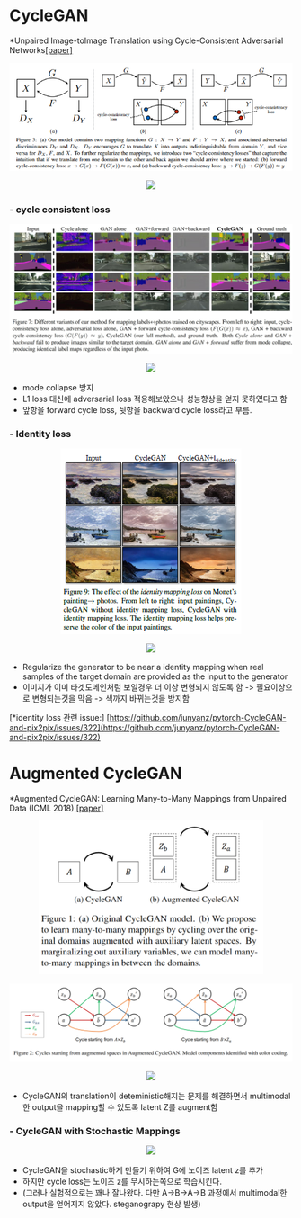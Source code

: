 # CycleGAN
*Unpaired Image-toImage Translation using Cycle-Consistent Adversarial Networks[[paper]](https://arxiv.org/pdf/1703.10593.pdf)

<p align="center">
<img src="https://raw.githubusercontent.com/ppooiiuuyh/Survey_img2img_effects_of_losses/master/assets/cyclegan.png">
</p>


<p align="center">
<img src="https://latex.codecogs.com/gif.latex?L(G,F,D_X,D_Y)&space;=&space;L_{GAN}(G,D_Y,X,Y)&space;&plus;&space;L_{GAN}(F,D_X,Y,X)&space;&plus;&space;\lambda&space;L_{cyc}(G,F)">
</p>

  
  
### - cycle consistent loss
<p align="center">
<img src="https://raw.githubusercontent.com/ppooiiuuyh/Survey_img2img_effects_of_losses/master/assets/cyclegan_comprisons.png">
</p>

<p align="center">
<img src="https://latex.codecogs.com/gif.latex?L_{cyc}(G,F)=&space;\mathbb{E}_{x&space;\sim&space;P_{data}(x))}[||F(G(x))-x||_1]&space;&plus;&space;\mathbb{E}_{y&space;\sim&space;P_{data}(y))}[||G(F(x))-y||_1]">
</p>



* mode collapse 방지
* L1 loss 대신에 adversarial loss 적용해보았으나 성능향상을 얻지 못하였다고 함
* 앞항을 forward cycle loss, 뒷항을 backward cycle loss라고 부름. 


  
  
### - Identity loss

<p align="center">
<img src="https://raw.githubusercontent.com/ppooiiuuyh/Survey_img2img_effects_of_losses/master/assets/cyclegan_identityloss.PNG">
</p>

<p align="center">
<img src="https://latex.codecogs.com/gif.latex?L_{identity}(G,F)&space;=&space;\mathbb{E}_{y\sim&space;P_{data(y)}}[||G(y)-y||_1]&space;&plus;&space;\mathbb{E}_{x&space;\sim&space;P{data(X)}}[||F(x)-x||_1]">
</p>

* Regularize the generator to be near a identity mapping when real samples of the target domain are provided as the input to the generator
* 이미지가 이미 타겟도메인처럼 보일경우 더 이상 변형되지 않도록 함 -> 필요이상으로 변형되는것을 막음 -> 색까지 바뀌는것을 방지함

[*identity loss 관련 issue:] [https://github.com/junyanz/pytorch-CycleGAN-and-pix2pix/issues/322](https://github.com/junyanz/pytorch-CycleGAN-and-pix2pix/issues/322)


    
  
  
# Augmented CycleGAN
*Augmented CycleGAN: Learning Many-to-Many Mappings from Unpaired Data (ICML 2018) [[paper]](https://arxiv.org/pdf/1802.10151.pdf)
<p align="center">
<img src="https://raw.githubusercontent.com/ppooiiuuyh/Survey_img2img_effects_of_losses/master/assets/augcyclegan2.PNG" width="400">
</p>

<p align="center">
<img src="https://raw.githubusercontent.com/ppooiiuuyh/Survey_img2img_effects_of_losses/master/assets/augcyclegan.PNG">
</p>


<p align="center">
<img src="https://latex.codecogs.com/gif.latex?L_{A&space;\times&space;Z_b&space;\rightarrow&space;B&space;\times&space;Z_a}&space;=&space;L_{GAN}^B(D_B,G_{AB})&space;&plus;&space;L_{GAN}^{Z_a}(D_{Z_a},E_A,G_{AB})&space;&plus;&space;\gamma_1&space;L_{CYC}^A(G_AB,G_BA,E_A)&plus;\gamma_2&space;L_{CYC}^{Z_b}(G_{AB},E_B)">
</p>


* CycleGAN의 translation이 deteministic해지는 문제를 해결하면서 multimodal한 output을 mapping할 수 있도록 latent Z를 augment함

  
  
### - CycleGAN with Stochastic Mappings
<p align="center">
<img src="https://latex.codecogs.com/gif.latex?L_{GAN}^B(G_{AB},D_B)&space;=&space;\mathbb{E}_{b&space;\sim&space;P_d(b)}[logD_B(b)]&plus;\mathbb{E}_{a&space;\sim&space;P_d(a),z&space;\sim&space;p(z)}[log(1-D_(G_{AB(a,z)}))]">
</p>


* CycleGAN을 stochastic하게 만들기 위하여 G에 노이즈 latent z를 추가
* 하지만 cycle loss는 노이즈 z를 무시하는쪽으로 학습시킨다.
* (그러나 실험적으로는 꽤나 잘나왔다. 다만 A->B->A->B 과정에서 multimodal한 output을 얻어지지 않았다. steganograpy 현상 발생)
